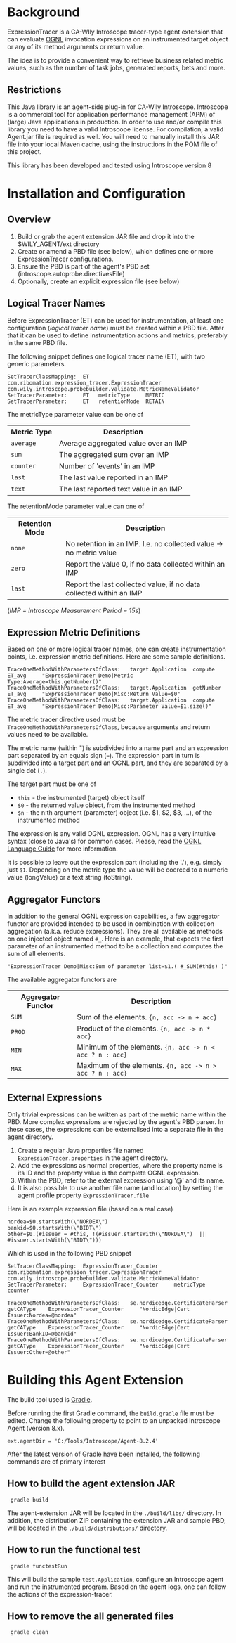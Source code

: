 Background
==========

ExpressionTracer is a CA-WIly Introscope tracer-type agent extension that can evaluate [OGNL](http://commons.apache.org/ognl/index.html) invocation expressions on an instrumented target object or any of its method arguments or return value.

The idea is to provide a convenient way to retrieve business related metric values, such as the number of task jobs, generated reports, bets and more.

Restrictions
------------

This Java library is an agent-side plug-in for CA-Wily Introscope. Introscope is a commercial tool for application performance management (APM) of (large) Java applications in production. In order to use and/or compile this library you need to have a valid Introscope license. For compilation, a valid Agent.jar file is required as well. You will need to manually install this JAR file into your local Maven cache, using the instructions in the POM file of this project. 

This library has been developed and tested using Introscope version 8


Installation and Configuration
==============================

Overview
--------

1. Build or grab the agent extension JAR file and drop it into the $WILY_AGENT/ext directory
1. Create or amend a PBD file (see below), which defines one or more ExpressionTracer configurations. 
1. Ensure the PBD is part of the agent's PBD set (introscope.autoprobe.directivesFile)
1. Optionally, create an explicit expression file (see below)


Logical Tracer Names
--------------------

Before ExpressionTracer (ET) can be used for instrumentation, at least one configuration (_logical tracer name_) must be created within a PBD file. After that it can be used to define instrumentation actions and metrics, preferably in the same PBD file.

The following snippet defines one logical tracer name (ET), with two generic parameters.

```
SetTracerClassMapping:  ET   com.ribomation.expression_tracer.ExpressionTracer  com.wily.introscope.probebuilder.validate.MetricNameValidator
SetTracerParameter:     ET   metricType     METRIC
SetTracerParameter:     ET   retentionMode  RETAIN
```

The metricType parameter value can be one of 

<table>
<tr> <th>Metric Type</th>     <th>Description</th> </tr>
<tr> <td><code>average</code> </td>       <td>Average aggregated value over an IMP</td> </tr>
<tr> <td><code>sum</code> </td>           <td>The aggregated sum over an IMP</td> </tr>
<tr> <td><code>counter</code> </td>       <td>Number of 'events' in an IMP</td> </tr>
<tr> <td><code>last</code> </td>          <td>The last value reported in an IMP</td> </tr>
<tr> <td><code>text</code> </td>          <td>The last reported text value in an IMP</td> </tr>
</table>

The retentionMode parameter value can one of

<table>
<tr> <th>Retention Mode</th>  <th>Description</th> </tr>
<tr> <td><code>none</code> </td>          <td>No retention in an IMP. I.e. no collected value -> no metric value</td> </tr>
<tr> <td><code>zero</code> </td>          <td>Report the value 0, if no data collected within an IMP</td> </tr>
<tr> <td><code>last</code> </td>          <td>Report the last collected value, if no data collected within an IMP</td> </tr>
</table>

(_IMP = Introscope Measurement Period = 15s_)

Expression Metric Definitions
-----------------------------
Based on one or more logical tracer names, one can create instrumentation points, i.e. expression metric definitions. Here are some sample definitions.

```
TraceOneMethodWithParametersOfClass:   target.Application  compute    ET_avg     "ExpressionTracer Demo|Metric Type:Average=this.getNumber()"
TraceOneMethodWithParametersOfClass:   target.Application  getNumber  ET_avg     "ExpressionTracer Demo|Misc:Return Value=$0"
TraceOneMethodWithParametersOfClass:   target.Application  compute    ET_avg     "ExpressionTracer Demo|Misc:Parameter Value=$1.size()"
```

The metric tracer directive used must be `TraceOneMethodWithParametersOfClass`, because arguments and return values need to be available.

The metric name (within ") is subdivided into a name part and an expression part separated by an equals sign (`=`). The expression part in turn is subdivided into a target part and an OGNL part, and they are separated by a single dot (`.`).

The target part must be one of

* `this` - the instrumented (target) object itself
* `$0` - the returned value object, from the instrumented method
* `$n` - the n:th argument (parameter) object (i.e. $1, $2, $3, ...), of the instrumented method

The expression is any valid OGNL expression. OGNL has a very intuitive syntax (close to Java's) for common cases. Please, read the [OGNL Language Guide](http://commons.apache.org/ognl/language-guide.html) for more information.

It is possible to leave out the expression part (including the '.'), e.g. simply just `$1`. Depending on the metric type the value will be coerced to a numeric value (longValue) or a text string (toString).


Aggregator Functors
-------------------

In addition to the general OGNL expression capabilities, a few aggregator functor are provided intended to be used in combination with collection aggregation (a.k.a. reduce expressions). They are all available as methods on one injected object named `#_`. Here is an example, that expects the first parameter of an instrumented method to be a collection and computes the sum of all elements. 
 
```
"ExpressionTracer Demo|Misc:Sum of parameter list=$1.( #_SUM(#this) )"
```

The available aggregator functors are

<table>
<tr> <th>Aggregator Functor</th>  <th>Description</th> </tr>
<tr> <td><code>SUM</code> </td>          <td>Sum of the elements. <code>{n, acc -> n + acc}</code> </td> </tr>
<tr> <td><code>PROD</code> </td>          <td>Product of the elements. <code>{n, acc -> n * acc}</code> </td> </tr>
<tr> <td><code>MIN</code> </td>          <td>Minimum of the elements. <code>{n, acc -> n < acc ? n : acc}</code> </td> </tr>
<tr> <td><code>MAX</code> </td>          <td>Maximum of the elements. <code>{n, acc -> n > acc ? n : acc}</code> </td> </tr>
</table>


External Expressions
--------------------

Only trivial expressions can be written as part of the metric name within the PBD. More complex expressions are rejected by the agent's PBD parser. In these cases, the expressions can be externalised into a separate file in the agent directory.

1. Create a regular Java properties file named `ExpressionTracer.properties` in the agent directory.
1. Add the expressions as normal properties, where the property name is its ID and the property value is the complete OGNL expression.
1. Within the PBD, refer to the external expression using '@' and its name.
1. It is also possible to use another file name (and location) by setting the agent profile property `ExpressionTracer.file`

Here is an example expression file (based on a real case)

```
nordea=$0.startsWith(\"NORDEA\")
bankid=$0.startsWith(\"BIDT\")
other=$0.(#issuer = #this, !(#issuer.startsWith(\"NORDEA\")  || #issuer.startsWith(\"BIDT\")))
```

Which is used in the following PBD snippet

```
SetTracerClassMapping:  ExpressionTracer_Counter     com.ribomation.expression_tracer.ExpressionTracer  com.wily.introscope.probebuilder.validate.MetricNameValidator
SetTracerParameter:     ExpressionTracer_Counter     metricType     counter

TraceOneMethodWithParametersOfClass:   se.nordicedge.CertificateParser  getCAType    ExpressionTracer_Counter     "NordicEdge|Cert Issuer:Nordea=@nordea"
TraceOneMethodWithParametersOfClass:   se.nordicedge.CertificateParser  getCAType    ExpressionTracer_Counter     "NordicEdge|Cert Issuer:BankID=@bankid"
TraceOneMethodWithParametersOfClass:   se.nordicedge.CertificateParser  getCAType    ExpressionTracer_Counter     "NordicEdge|Cert Issuer:Other=@other"
```

Building this Agent Extension
=============================

The build tool used is [Gradle](http://www.gradle.org). 

Before running the first Gradle command, the `build.gradle` file must be edited. Change the following property to point to an unpacked Introscope Agent (version 8.x).

```
ext.agentDir = 'C:/Tools/Introscope/Agent-8.2.4'
```

After the latest version of Gradle have been installed, the following commands are of primary interest

How to build the agent extension JAR
------------------------------------

```
 gradle build
```

The agent-extension JAR will be located in the `./build/libs/` directory. In addition, the distribution ZIP containing the extension JAR and sample PBD, will be located in the `./build/distributions/` directory.

How to run the functional test
------------------------------

```
 gradle functestRun
```

This will build the sample `test.Application`, configure an Introscope agent and run the instrumented program. Based on the agent logs, one can follow the actions of the expression-tracer.

How to remove the all generated files
------------------------------------

```
 gradle clean
```
